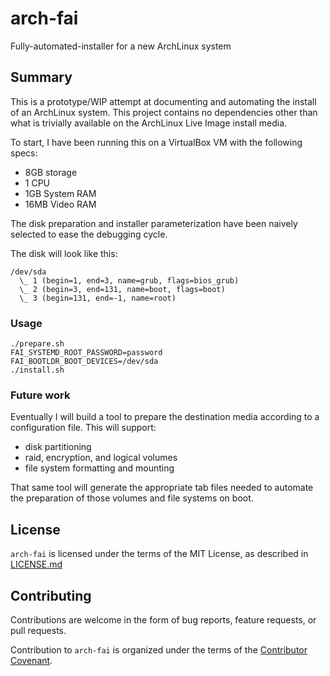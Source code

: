 # arch-fai

Fully-automated-installer for a new ArchLinux system

## Summary

This is a prototype/WIP attempt at documenting and automating the install of an
ArchLinux system. This project contains no dependencies other than what is
trivially available on the ArchLinux Live Image install media.

To start, I have been running this on a VirtualBox VM with the following specs:
* 8GB storage
* 1 CPU
* 1GB System RAM
* 16MB Video RAM

The disk preparation and installer parameterization have been naively selected
to ease the debugging cycle.

The disk will look like this:
```
/dev/sda
  \_ 1 (begin=1, end=3, name=grub, flags=bios_grub)
  \_ 2 (begin=3, end=131, name=boot, flags=boot)
  \_ 3 (begin=131, end=-1, name=root)
```

### Usage

```
./prepare.sh
FAI_SYSTEMD_ROOT_PASSWORD=password
FAI_BOOTLDR_BOOT_DEVICES=/dev/sda
./install.sh
```

### Future work

Eventually I will build a tool to prepare the destination media according to a
configuration file. This will support:
* disk partitioning
* raid, encryption, and logical volumes
* file system formatting and mounting

That same tool will generate the appropriate tab files needed to automate the
preparation of those volumes and file systems on boot.

## License

`arch-fai` is licensed under the terms of the MIT License, as described in
[LICENSE.md](LICENSE.md)

## Contributing

Contributions are welcome in the form of bug reports, feature requests, or pull
requests.

Contribution to `arch-fai` is organized under the terms of the [Contributor
Covenant](CONTRIBUTOR_COVENANT.md).

